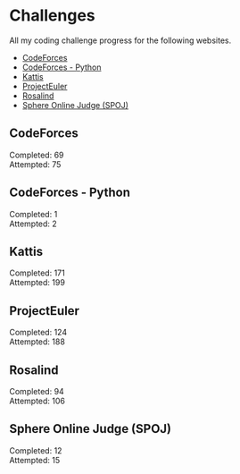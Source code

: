 
Challenges
==========


All my coding challenge progress for the following websites.

- [CodeForces](https://codeforces.com/)
- [CodeForces - Python](https://codeforces.com/)
- [Kattis](https://open.kattis.com/)
- [ProjectEuler](https://projecteuler.net/)
- [Rosalind](http://rosalind.info/problems/list-view/)
- [Sphere Online Judge (SPOJ)](https://www.spoj.com/)

  
## CodeForces
  
Completed: 69  
Attempted: 75  
## CodeForces - Python
  
Completed: 1  
Attempted: 2  
## Kattis
  
Completed: 171  
Attempted: 199  
## ProjectEuler
  
Completed: 124  
Attempted: 188  
## Rosalind
  
Completed: 94  
Attempted: 106  
## Sphere Online Judge (SPOJ)
  
Completed: 12  
Attempted: 15
